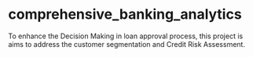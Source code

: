# comprehensive_banking_analytics
 To enhance the Decision Making in loan approval process, this project is aims to address the customer segmentation and Credit Risk Assessment. 
